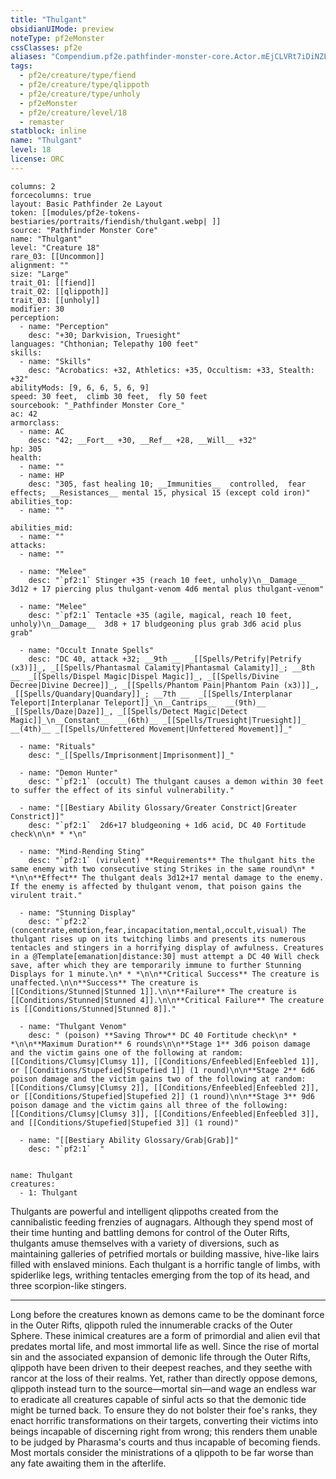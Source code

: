 ```yaml
---
title: "Thulgant"
obsidianUIMode: preview
noteType: pf2eMonster
cssClasses: pf2e
aliases: "Compendium.pf2e.pathfinder-monster-core.Actor.mEjCLVRt7iDiNZL6" 
tags:
  - pf2e/creature/type/fiend
  - pf2e/creature/type/qlippoth
  - pf2e/creature/type/unholy
  - pf2eMonster
  - pf2e/creature/level/18
  - remaster
statblock: inline
name: "Thulgant"
level: 18
license: ORC
---
```


```statblock
columns: 2
forcecolumns: true
layout: Basic Pathfinder 2e Layout
token: [[modules/pf2e-tokens-bestiaries/portraits/fiendish/thulgant.webp| ]]
source: "Pathfinder Monster Core"
name: "Thulgant"
level: "Creature 18"
rare_03: [[Uncommon]]
alignment: ""
size: "Large"
trait_01: [[fiend]]
trait_02: [[qlippoth]]
trait_03: [[unholy]]
modifier: 30
perception:
  - name: "Perception"
    desc: "+30; Darkvision, Truesight"
languages: "Chthonian; Telepathy 100 feet"
skills:
  - name: "Skills"
    desc: "Acrobatics: +32, Athletics: +35, Occultism: +33, Stealth: +32"
abilityMods: [9, 6, 6, 5, 6, 9]
speed: 30 feet,  climb 30 feet,  fly 50 feet
sourcebook: "_Pathfinder Monster Core_"
ac: 42
armorclass:
  - name: AC
    desc: "42; __Fort__ +30, __Ref__ +28, __Will__ +32"
hp: 305
health:
  - name: ""
  - name: HP
    desc: "305, fast healing 10; __Immunities__  controlled,  fear effects; __Resistances__ mental 15, physical 15 (except cold iron)"
abilities_top:
  - name: ""

abilities_mid:
  - name: ""
attacks:
  - name: ""

  - name: "Melee"
    desc: "`pf2:1` Stinger +35 (reach 10 feet, unholy)\n__Damage__  3d12 + 17 piercing plus thulgant-venom 4d6 mental plus thulgant-venom"

  - name: "Melee"
    desc: "`pf2:1` Tentacle +35 (agile, magical, reach 10 feet, unholy)\n__Damage__  3d8 + 17 bludgeoning plus grab 3d6 acid plus grab"

  - name: "Occult Innate Spells"
    desc: "DC 40, attack +32; __9th __  _[[Spells/Petrify|Petrify (x3)]]_, _[[Spells/Phantasmal Calamity|Phantasmal Calamity]]_; __8th __  _[[Spells/Dispel Magic|Dispel Magic]]_, _[[Spells/Divine Decree|Divine Decree]]_, _[[Spells/Phantom Pain|Phantom Pain (x3)]]_, _[[Spells/Quandary|Quandary]]_; __7th __  _[[Spells/Interplanar Teleport|Interplanar Teleport]]_\n__Cantrips__  __(9th)__ _[[Spells/Daze|Daze]]_, _[[Spells/Detect Magic|Detect Magic]]_\n__Constant__  __(6th)__ _[[Spells/Truesight|Truesight]]_ __(4th)__ _[[Spells/Unfettered Movement|Unfettered Movement]]_"

  - name: "Rituals"
    desc: "_[[Spells/Imprisonment|Imprisonment]]_"

  - name: "Demon Hunter"
    desc: "`pf2:1` (occult) The thulgant causes a demon within 30 feet to suffer the effect of its sinful vulnerability."

  - name: "[[Bestiary Ability Glossary/Greater Constrict|Greater Constrict]]"
    desc: "`pf2:1`  2d6+17 bludgeoning + 1d6 acid, DC 40 Fortitude check\n\n* * *\n"

  - name: "Mind-Rending Sting"
    desc: "`pf2:1` (virulent) **Requirements** The thulgant hits the same enemy with two consecutive sting Strikes in the same round\n* * *\n\n**Effect** The thulgant deals 3d12+17 mental damage to the enemy. If the enemy is affected by thulgant venom, that poison gains the virulent trait."

  - name: "Stunning Display"
    desc: "`pf2:2` (concentrate,emotion,fear,incapacitation,mental,occult,visual) The thulgant rises up on its twitching limbs and presents its numerous tentacles and stingers in a horrifying display of awfulness. Creatures in a @Template[emanation|distance:30] must attempt a DC 40 Will check save, after which they are temporarily immune to further Stunning Displays for 1 minute.\n* * *\n\n**Critical Success** The creature is unaffected.\n\n**Success** The creature is [[Conditions/Stunned|Stunned 1]].\n\n**Failure** The creature is [[Conditions/Stunned|Stunned 4]].\n\n**Critical Failure** The creature is [[Conditions/Stunned|Stunned 8]]."

  - name: "Thulgant Venom"
    desc: " (poison) **Saving Throw** DC 40 Fortitude check\n* * *\n\n**Maximum Duration** 6 rounds\n\n**Stage 1** 3d6 poison damage and the victim gains one of the following at random: [[Conditions/Clumsy|Clumsy 1]], [[Conditions/Enfeebled|Enfeebled 1]], or [[Conditions/Stupefied|Stupefied 1]] (1 round)\n\n**Stage 2** 6d6 poison damage and the victim gains two of the following at random: [[Conditions/Clumsy|Clumsy 2]], [[Conditions/Enfeebled|Enfeebled 2]], or [[Conditions/Stupefied|Stupefied 2]] (1 round)\n\n**Stage 3** 9d6 poison damage and the victim gains all three of the following: [[Conditions/Clumsy|Clumsy 3]], [[Conditions/Enfeebled|Enfeebled 3]], and [[Conditions/Stupefied|Stupefied 3]] (1 round)"

  - name: "[[Bestiary Ability Glossary/Grab|Grab]]"
    desc: "`pf2:1`  "
 
```

```encounter-table
name: Thulgant
creatures:
  - 1: Thulgant
```



Thulgants are powerful and intelligent qlippoths created from the cannibalistic feeding frenzies of augnagars. Although they spend most of their time hunting and battling demons for control of the Outer Rifts, thulgants amuse themselves with a variety of diversions, such as maintaining galleries of petrified mortals or building massive, hive-like lairs filled with enslaved minions. Each thulgant is a horrific tangle of limbs, with spiderlike legs, writhing tentacles emerging from the top of its head, and three scorpion-like stingers.

* * *

Long before the creatures known as demons came to be the dominant force in the Outer Rifts, qlippoth ruled the innumerable cracks of the Outer Sphere. These inimical creatures are a form of primordial and alien evil that predates mortal life, and most immortal life as well. Since the rise of mortal sin and the associated expansion of demonic life through the Outer Rifts, qlippoth have been driven to their deepest reaches, and they seethe with rancor at the loss of their realms. Yet, rather than directly oppose demons, qlippoth instead turn to the source—mortal sin—and wage an endless war to eradicate all creatures capable of sinful acts so that the demonic tide might be turned back. To ensure they do not bolster their foe's ranks, they enact horrific transformations on their targets, converting their victims into beings incapable of discerning right from wrong; this renders them unable to be judged by Pharasma's courts and thus incapable of becoming fiends. Most mortals consider the ministrations of a qlippoth to be far worse than any fate awaiting them in the afterlife.
